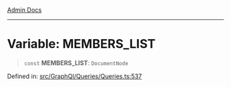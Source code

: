 [Admin Docs](/)

***

# Variable: MEMBERS\_LIST

> `const` **MEMBERS\_LIST**: `DocumentNode`

Defined in: [src/GraphQl/Queries/Queries.ts:537](https://github.com/PalisadoesFoundation/talawa-admin/blob/main/src/GraphQl/Queries/Queries.ts#L537)

